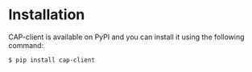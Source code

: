 # Installation

CAP-client is available on PyPI and you can install it using the following command:

	$ pip install cap-client

